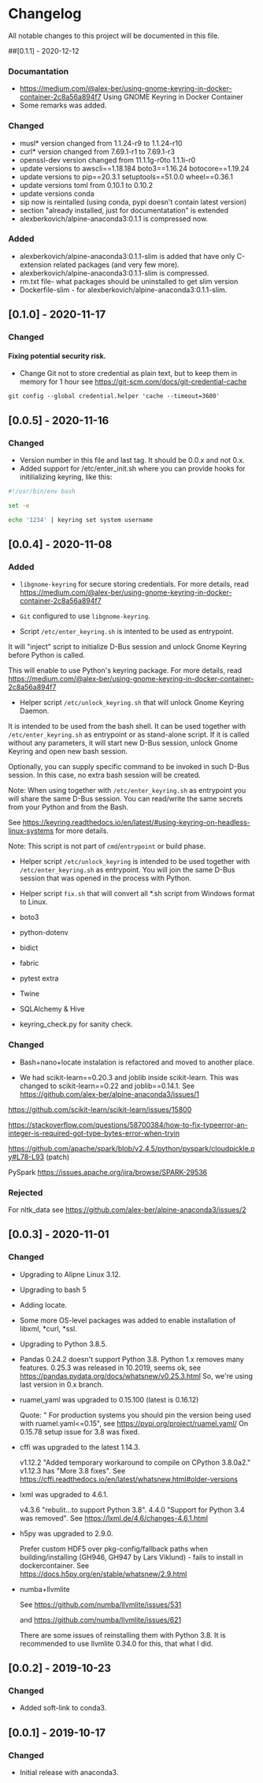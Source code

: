 # Changelog
All notable changes to this project will be documented in this file.


##[0.1.1] - 2020-12-12
### Documantation
- https://medium.com/@alex-ber/using-gnome-keyring-in-docker-container-2c8a56a894f7	Using GNOME Keyring in Docker Container
- Some remarks was added.

### Changed
- musl* version changed from 1.1.24-r9 to 1.1.24-r10
- curl* version changed from 7.69.1-r1 to 7.69.1-r3
- openssl-dev version changed from 11.1.1g-r0to 1.1.1i-r0
- update versions to awscli==1.18.184 boto3==1.16.24 botocore==1.19.24
- update versions to pip==20.3.1 setuptools==51.0.0 wheel==0.36.1
- update versions toml from 0.10.1 to 0.10.2
- update versions conda
- sip now is reintalled (using conda, pypi doesn't contain latest version)
- section "already installed, just for documentatation" is extended
- alexberkovich/alpine-anaconda3:0.1.1 is compressed now.
   
### Added
- alexberkovich/alpine-anaconda3:0.1.1-slim is added that have only C-extension related packages (and very few more).
- alexberkovich/alpine-anaconda3:0.1.1-slim is compressed.
- rm.txt file- what packages should be uninstalled to get slim version
- Dockerfile-slim - for alexberkovich/alpine-anaconda3:0.1.1-slim.
 

## [0.1.0] - 2020-11-17
### Changed
#### Fixing potential security risk.
- Change Git not to store credential as plain text, but to keep them in memory for 1 hour
 see https://git-scm.com/docs/git-credential-cache
 
`git config --global credential.helper 'cache --timeout=3600'`

## [0.0.5] - 2020-11-16
### Changed
- Version number in this file and last tag. It should be 0.0.x and not 0.x.
- Added support for /etc/enter_init.sh where you can provide hooks for initilializing keyring,
like this:

```bash
#!/usr/bin/env bash

set -e

echo '1234' | keyring set system username
```

## [0.0.4] - 2020-11-08
### Added
- `libgnome-keyring` for secure storing credentials.
For more details, read https://medium.com/@alex-ber/using-gnome-keyring-in-docker-container-2c8a56a894f7

- `Git` configured to use `libgnome-keyring`.

- Script `/etc/enter_keyring.sh` is intented to be used as entrypoint. 

It will "inject" script to initialize D-Bus session and unlock Gnome Keyring before Python is called.

This will enable to use Python's keyring package. 
For more details, read https://medium.com/@alex-ber/using-gnome-keyring-in-docker-container-2c8a56a894f7	 
 
- Helper script `/etc/unlock_keyring.sh` that will unlock Gnome Keyring Daemon.

It is intended to be used from the bash shell. It can be used together with `/etc/enter_keyring.sh` 
as entrypoint or as stand-alone script. If it is called without any parameters, it will start
new D-Bus session, unlock Gnome Keyring and open new bash session.

Optionally, you can supply specific command to be invoked in such D-Bus session. In this case,
no extra bash session will be created.

Note: When using together with `/etc/enter_keyring.sh` as entrypoint you will share the same D-Bus session.
You can read/write the same secrets from your Python and from the Bash.      

See https://keyring.readthedocs.io/en/latest/#using-keyring-on-headless-linux-systems
for more details.

Note: This script is not part of `cmd`/`entrypoint` or build phase.

- Helper script `/etc/unlock_keyring` is intended to be used together with `/etc/enter_keyring.sh` 
as entrypoint. You will join the same D-Bus session that was opened in the process with Python.

- Helper script `fix.sh` that will convert all *.sh script from Windows format to Linux.


- boto3 

- python-dotenv

- bidict

- fabric

- pytest extra

- Twine 

- SQLAlchemy & Hive

- keyring_check.py for sanity check.


### Changed
- Bash+nano+locate instalation is refactored and moved to another place.

- We had scikit-learn==0.20.3 and joblib inside scikit-learn. This was changed to  scikit-learn==0.22 and joblib==0.14.1.
See https://github.com/alex-ber/alpine-anaconda3/issues/1

https://github.com/scikit-learn/scikit-learn/issues/15800

https://stackoverflow.com/questions/58700384/how-to-fix-typeerror-an-integer-is-required-got-type-bytes-error-when-tryin

https://github.com/apache/spark/blob/v2.4.5/python/pyspark/cloudpickle.py#L78-L93 (patch)

PySpark https://issues.apache.org/jira/browse/SPARK-29536

### Rejected
For nltk_data see https://github.com/alex-ber/alpine-anaconda3/issues/2
 

## [0.0.3] - 2020-11-01
### Changed
- Upgrading to Alipne Linux 3.12.
- Upgrading to bash 5
- Adding locate.
- Some more OS-level packages was added to enable installation of libxml, *curl, *ssl.
- Upgrading to Python 3.8.5.

- Pandas 0.24.2 doesn't support Python 3.8. Python 1.x removes many features. 0.25.3 was released in 10.2019, seems ok,
see https://pandas.pydata.org/docs/whatsnew/v0.25.3.html
So, we're using last version in 0.x branch.

- ruamel_yaml was upgraded to 0.15.100 (latest is 0.16.12)

  Quote: " For production systems you should pin the version being used with ruamel.yaml<=0.15",
  see https://pypi.org/project/ruamel.yaml/ On 0.15.78  setup issue for 3.8 was fixed.
  
  
- cffi was upgraded to the latest 1.14.3.

    v1.12.2 "Added temporary workaround to compile on CPython 3.8.0a2."
    v1.12.3 has "More 3.8 fixes".
    See https://cffi.readthedocs.io/en/latest/whatsnew.html#older-versions  

- lxml was upgraded to 4.6.1.

    v4.3.6 "rebulit...to support Python 3.8". 4.4.0 "Support for Python 3.4 was removed".
    See https://lxml.de/4.6/changes-4.6.1.html
    

- h5py was upgraded to 2.9.0.

    Prefer custom HDF5 over pkg-config/fallback paths when building/installing
    (GH946, GH947 by Lars Viklund) - fails to install in dockercontainer.
    See https://docs.h5py.org/en/stable/whatsnew/2.9.html
 

- numba+llvmlite
    
    See https://github.com/numba/llvmlite/issues/531
 
    and https://github.com/numba/llvmlite/issues/621
    
    There are some issues of reinstalling them with Python 3.8. It is recommended to use llvmlite 0.34.0
    for this, that what I did. 




## [0.0.2] - 2019-10-23
### Changed
- Added soft-link to conda3.


## [0.0.1] - 2019-10-17
### Changed
- Initial release with anaconda3.
 


